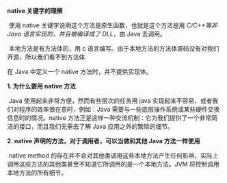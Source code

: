  **native 关键字的理解** 

​	使用 native 关键字说明这个方法是原生函数，也就是这个方法是用 *C/C++*等非Java 语言实现的，并且*被编译成了* *DLL*，由 Java 去调用。 

​	本地方法是有方法体的，用 c 语言编写。由于本地方法的方法体源码没有对我们开源，所以我们看不到方法体 

 在 Java 中定义一个 native 方法时，并不提供实现体。 

**1. 为什么要用 native 方法** 

​	Java 使用起来非常方便，然而有些层次的任务用 java 实现起来不容易，或者我们对程序的效率很在意时，例如：Java 需要与一些底层操作系统或某些硬件交换信息时的情况。native 方法正是这样一种交流机制：它为我们提供了一个非常简洁的接口，而且我们无需去了解 Java 应用之外的繁琐的细节。 

**2. native 声明的方法，对于调用者，可以当做和其他 Java 方法一样使用** 

​	native method 的存在并不会对其他类调用这些本地方法产生任何影响，实际上调用这些方法的其他类甚至不知道它所调用的是一个本地方法。JVM 将控制调用本地方法的所有细节。


